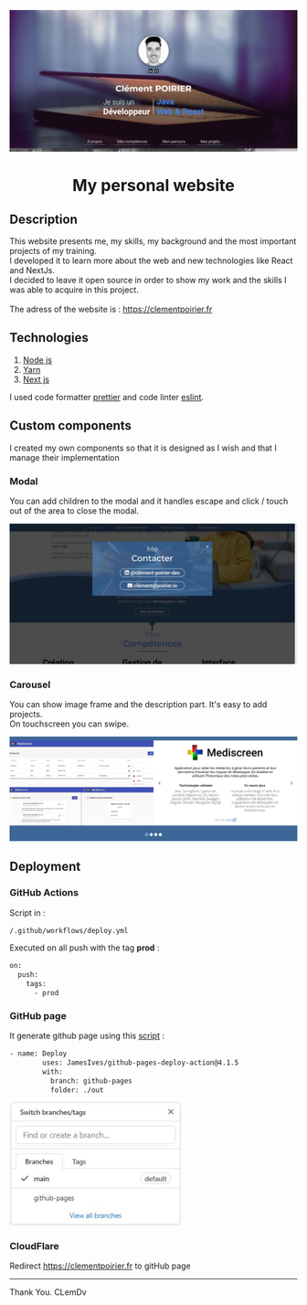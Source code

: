<p align="center">
  <img src="https://github.com/ClementDv/my-personal-website/blob/main/.readme/img/headerwebsite.jpg" alt="header website clément poirier" width="951.5"/>
  <h1 align="center">My personal website</h1>
</p>

## Description

This website presents me, my skills, my background and the most important projects of my training.</br>
I developed it to learn more about the web and new technologies like React and NextJs.</br>
I decided to leave it open source in order to show my work and the skills I was able to acquire in this project.</br></br>
The adress of the website is : https://clementpoirier.fr

## Technologies

1. [Node js](https://nodejs.org/en/download/)
2. [Yarn](https://classic.yarnpkg.com/lang/en/docs/install/#windows-stable)
3. [Next js](https://nextjs.org/docs)

I used code formatter [prettier](https://prettier.io/) and code linter [eslint](https://eslint.org/).

## Custom components

I created my own components so that it is designed as I wish and that I manage their implementation

### Modal

You can add children to the modal and it handles escape and click / touch out of the area to close the modal.  

<img src="https://github.com/ClementDv/my-personal-website/blob/main/.readme/img/modal.JPG" alt="modal website clément poirier" width="600"/>

### Carousel


You can show image frame and the description part. It's easy to add projects. </br>
On touchscreen you can swipe.

<img src="https://github.com/ClementDv/my-personal-website/blob/main/.readme/img/carousel.JPG" alt="carousel website clément poirer" width="600"/>

## Deployment

### GitHub Actions

Script in :
```
/.github/workflows/deploy.yml
```

Executed on all push with the tag **prod** :

```
on:
  push:
    tags:
      - prod
```

### GitHub page

It generate github page using this [script](https://github.com/JamesIves/github-pages-deploy-action) : 

```
- name: Deploy
        uses: JamesIves/github-pages-deploy-action@4.1.5
        with:
          branch: github-pages
          folder: ./out
```

<img src="https://github.com/ClementDv/my-personal-website/blob/main/.readme/img/branchespage.JPG" alt="branches of website project" width="300">

### CloudFlare

Redirect https://clementpoirier.fr to gitHub page
_____________

Thank You.
CLemDv
